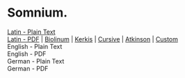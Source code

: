 # Somnium.

[Latin - Plain Text](full-text-latin.md)  
[Latin - PDF](https://cdn.solaranamnesis.com/Kepler/Somnium/kepler_somnium_1634_latin.pdf) | [Biolinum](https://cdn.solaranamnesis.com/Kepler/Somnium/kepler_somnium_1634_latin_biolinum.pdf) | [Kerkis](https://cdn.solaranamnesis.com/Kepler/Somnium/kepler_somnium_1634_latin_kerkis.pdf) | [Cursive](https://cdn.solaranamnesis.com/Kepler/Somnium/kepler_somnium_1634_latin_frcursive.pdf) | [Atkinson](https://cdn.solaranamnesis.com/Kepler/Somnium/kepler_somnium_1634_latin_atkinson.pdf) | [Custom](https://cdn.solaranamnesis.com/Kepler/Somnium/kepler_somnium_1634_latin_custommoon.pdf)  
English - Plain Text  
English - PDF  
German - Plain Text  
German - PDF  
